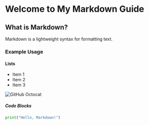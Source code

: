 # Welcome to My Markdown Guide

## What is Markdown?

Markdown is a lightweight syntax for formatting text.

### Example Usage

#### Lists
- Item 1
- Item 2
- Item 3

![GitHub Octocat](https://github.githubassets.com/images/modules/logos_page/GitHub-Mark.png)

##### Code Blocks
```python
print("Hello, Markdown!")

